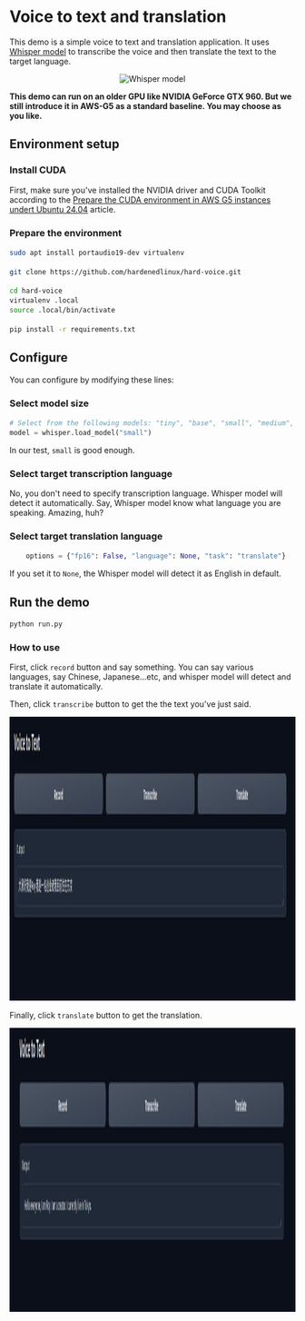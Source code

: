 # Voice to text and translation

This demo is a simple voice to text and translation application. It uses [Whisper model](https://github.com/openai/whisper) to transcribe the voice and then translate the text to the target language.

<center>
<img src="https://raw.githubusercontent.com/openai/whisper/main/approach.png" alt="Whisper model"/>
</center>

**This demo can run on an older GPU like NVIDIA GeForce GTX 960. But we still introduce it in AWS-G5 as a standard baseline. You may choose as you like.**

## Environment setup

### Install CUDA

First, make sure you've installed the NVIDIA driver and CUDA Toolkit according to the [Prepare the CUDA environment in AWS G5 instances undert Ubuntu 24.04](https://github.com/hardenedlinux/ai-infra/blob/master/base/aws-g5-cuda-dev-environment.md) article.

### Prepare the environment

```bash
sudo apt install portaudio19-dev virtualenv

git clone https://github.com/hardenedlinux/hard-voice.git

cd hard-voice
virtualenv .local
source .local/bin/activate

pip install -r requirements.txt
```

## Configure

You can configure by modifying these lines:

### Select model size

```python
# Select from the following models: "tiny", "base", "small", "medium", "large"
model = whisper.load_model("small")
```

In our test, `small` is good enough.

### Select target transcription language

No, you don't need to specify transcription language. Whisper model will detect it automatically. Say, Whisper model know what language you are speaking. Amazing, huh?

### Select target translation language

```python
    options = {"fp16": False, "language": None, "task": "translate"}
```
If you set it to `None`, the Whisper model will detect it as English in default.

## Run the demo

```bash
python run.py
```

### How to use

First, click `record` button and say something. You can say various languages, say Chinese, Japanese...etc, and whisper model will detect and translate it automatically.

Then, click `transcribe` button to get the the text you've just said.

<center>
<img src="../img/vtt-0.png" height=500 alt="Whisper transcribe"/>
</center>

Finally, click `translate` button to get the translation.


<center>
<img src="../img/vtt-1.png" height=500 alt="Whisper translate"/>
</center>

